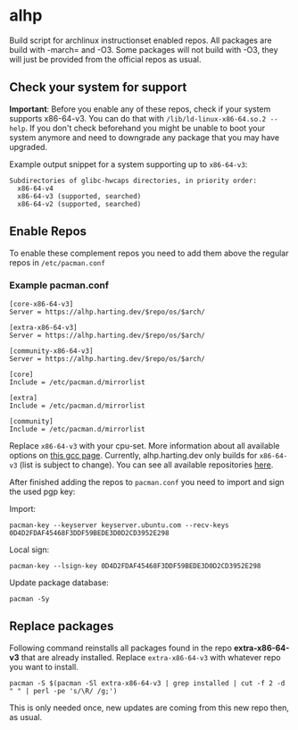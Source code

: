 # alhp

Build script for archlinux instructionset enabled repos.
All packages are build with -march=<cpu-set> and -O3. Some packages will not build with -O3, they will just be provided from the official repos as usual.

## Check your system for support

**Important**: Before you enable any of these repos, check if your system supports x86-64-v3. You can do that with `/lib/ld-linux-x86-64.so.2 --help`. If you don't check beforehand you might be unable to boot your system anymore and need to downgrade any package that you may have upgraded.

Example output snippet for a system supporting up to `x86-64-v3`:

```
Subdirectories of glibc-hwcaps directories, in priority order:
  x86-64-v4
  x86-64-v3 (supported, searched)
  x86-64-v2 (supported, searched)
```

## Enable Repos

To enable these complement repos you need to add them above the regular repos in `/etc/pacman.conf`

### Example pacman.conf

```editorconfig
[core-x86-64-v3]
Server = https://alhp.harting.dev/$repo/os/$arch/

[extra-x86-64-v3]
Server = https://alhp.harting.dev/$repo/os/$arch/

[community-x86-64-v3]
Server = https://alhp.harting.dev/$repo/os/$arch/

[core]
Include = /etc/pacman.d/mirrorlist

[extra]
Include = /etc/pacman.d/mirrorlist

[community]
Include = /etc/pacman.d/mirrorlist
```

Replace `x86-64-v3` with your cpu-set. More information about all available options on [this gcc page](https://gcc.gnu.org/onlinedocs/gcc/x86-Options.html).
Currently, alhp.harting.dev only builds for `x86-64-v3` (list is subject to change).
You can see all available repositories [here](https://alhp.harting.dev/). 

After finished adding the repos to `pacman.conf` you need to import and sign the used pgp key:

Import:
```
pacman-key --keyserver keyserver.ubuntu.com --recv-keys 0D4D2FDAF45468F3DDF59BEDE3D0D2CD3952E298
```

Local sign:
```
pacman-key --lsign-key 0D4D2FDAF45468F3DDF59BEDE3D0D2CD3952E298
```

Update package database:
```
pacman -Sy
```

## Replace packages
Following command reinstalls all packages found in the repo **extra-x86-64-v3** that are already installed.
Replace `extra-x86-64-v3` with whatever repo you want to install.

```shell script
pacman -S $(pacman -Sl extra-x86-64-v3 | grep installed | cut -f 2 -d " " | perl -pe 's/\R/ /g;')
```

This is only needed once, new updates are coming from this new repo then, as usual.